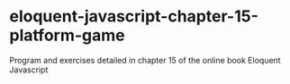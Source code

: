 # eloquent-javascript-chapter-15-platform-game
Program and exercises detailed in chapter 15 of the online book Eloquent Javascript
